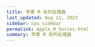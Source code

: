 ```yaml
---
title: 苹果 M 系列处理器
last_updated: Aug 11, 2023
sidebar: cpu_sidebar
permalink: Apple_M_Series.html
summary: 苹果 M 系列处理器
---
```


<script type="text/javascript">
    window.location = '/apple-chip/?type=M'
</script>